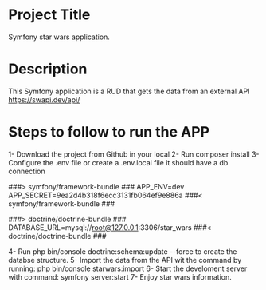 # Project Title
Symfony star wars application.

# Description
This Symfony application is a RUD that gets the data from an external API https://swapi.dev/api/

# Steps to follow to run the APP
1- Download the project from Github in your local 
2- Run composer install
3- Configure the .env file or create a .env.local file it should have a db connection 

###> symfony/framework-bundle ###
APP_ENV=dev
APP_SECRET=9ea2d4b318f6ecc3131fb064ef9e886a
###< symfony/framework-bundle ###

###> doctrine/doctrine-bundle ###
DATABASE_URL=mysql://root@127.0.0.1:3306/star_wars
###< doctrine/doctrine-bundle ###

4- Run php bin/console doctrine:schema:update --force to create the databse structure. 
5- Import the data from the API wit the command by running: php bin/console starwars:import
6- Start the develoment server with command: symfony server:start
7- Enjoy star wars information. 